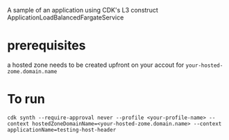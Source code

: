 A sample of an application using CDK's L3 construct ApplicationLoadBalancedFargateService 

# prerequisites

a hosted zone needs to be created upfront on your accout for `your-hosted-zome.domain.name`


# To run


`cdk synth --require-approval never --profile <your-profile-name> --context hostedZoneDomainName=<your-hosted-zome.domain.name> --context applicationName=testing-host-header`
